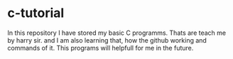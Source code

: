 # c-tutorial

In this repository I have stored my basic C programms. Thats are teach me by harry sir.
and I am also learning that, how the github working and commands of it.
This programs will helpfull for me in the future.
